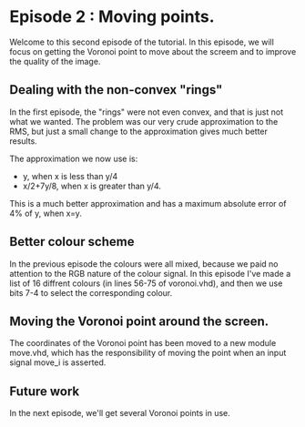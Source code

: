 # Episode 2 : Moving points.

Welcome to this second episode of the tutorial. In this episode, we will focus
on getting the Voronoi point to move about the screem and to improve the quality
of the image.

## Dealing with the non-convex "rings"
In the first episode, the "rings" were not even convex, and that is just not what
we wanted. The problem was our very crude approximation to the RMS, but just a small
change to the approximation gives much better results.

The approximation we now use is:
* y, when x is less than y/4
* x/2+7y/8, when x is greater than y/4.

This is a much better approximation and has a maximum absolute error of 4% of
y, when x=y.

## Better colour scheme
In the previous episode the colours were all mixed, because we paid no attention to the RGB nature of the colour signal.
In this episode I've made a list of 16 diffrent colours (in lines 56-75 of voronoi.vhd), and then
we use bits 7-4 to select the corresponding colour.

## Moving the Voronoi point around the screen.
The coordinates of the Voronoi point has been moved to a new module move.vhd, which
has the responsibility of moving the point when an input signal move\_i is asserted.

## Future work
In the next episode, we'll get several Voronoi points in use.

